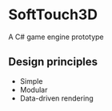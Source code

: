 # SoftTouch3D

A C# game engine prototype

## Design principles

* Simple
* Modular
* Data-driven rendering